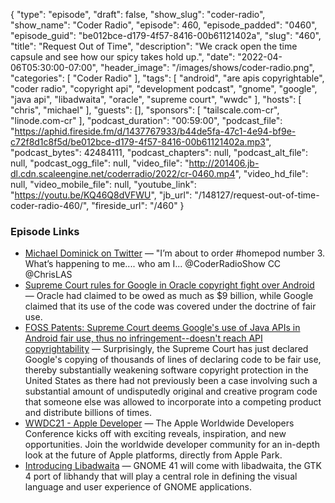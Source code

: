 {
  "type": "episode",
  "draft": false,
  "show_slug": "coder-radio",
  "show_name": "Coder Radio",
  "episode": 460,
  "episode_padded": "0460",
  "episode_guid": "be012bce-d179-4f57-8416-00b61121402a",
  "slug": "460",
  "title": "Request Out of Time",
  "description": "We crack open the time capsule and see how our spicy takes hold up.",
  "date": "2022-04-06T05:30:00-07:00",
  "header_image": "/images/shows/coder-radio.png",
  "categories": [
    "Coder Radio"
  ],
  "tags": [
    "android",
    "are apis copyrightable",
    "coder radio",
    "copyright api",
    "development podcast",
    "gnome",
    "google",
    "java api",
    "libadwaita",
    "oracle",
    "supreme court",
    "wwdc"
  ],
  "hosts": [
    "chris",
    "michael"
  ],
  "guests": [],
  "sponsors": [
    "tailscale.com-cr",
    "linode.com-cr"
  ],
  "podcast_duration": "00:59:00",
  "podcast_file": "https://aphid.fireside.fm/d/1437767933/b44de5fa-47c1-4e94-bf9e-c72f8d1c8f5d/be012bce-d179-4f57-8416-00b61121402a.mp3",
  "podcast_bytes": 42484111,
  "podcast_chapters": null,
  "podcast_alt_file": null,
  "podcast_ogg_file": null,
  "video_file": "http://201406.jb-dl.cdn.scaleengine.net/coderradio/2022/cr-0460.mp4",
  "video_hd_file": null,
  "video_mobile_file": null,
  "youtube_link": "https://youtu.be/KQ46Q8dVFWU",
  "jb_url": "/148127/request-out-of-time-coder-radio-460/",
  "fireside_url": "/460"
}


### Episode Links

  * [Michael Dominick on Twitter](https://twitter.com/dominucco/status/1377045153794424832 "Michael Dominick on Twitter") — "I’m about to order #homepod number 3. What’s happening to me.... who am I... @CoderRadioShow CC @ChrisLAS
  * [Supreme Court rules for Google in Oracle copyright fight over Android](https://www.cnbc.com/2021/04/05/supreme-court-rules-in-googles-favor-in-copyright-dispute-with-oracle-over-android-software.html "Supreme Court rules for Google in Oracle copyright fight over Android") — Oracle had claimed to be owed as much as $9 billion, while Google claimed that its use of the code was covered under the doctrine of fair use.
  * [FOSS Patents: Supreme Court deems Google's use of Java APIs in Android fair use, thus no infringement--doesn't reach API copyrightability](http://www.fosspatents.com/2021/04/supreme-court-deems-googles-use-of-java.html "FOSS Patents: Supreme Court deems Google's use of Java APIs in Android fair use, thus no infringement--doesn't reach API copyrightability") — Surprisingly, the Supreme Court has just declared Google's copying of thousands of lines of declaring code to be fair use, thereby substantially weakening software copyright protection in the United States as there had not previously been a case involving such a substantial amount of undisputedly original and creative program code that someone else was allowed to incorporate into a competing product and distribute billions of times.
  * [WWDC21 - Apple Developer](https://web.archive.org/web/20210405201956/https://developer.apple.com/wwdc21/ "WWDC21 - Apple Developer") — The Apple Worldwide Developers Conference kicks off with exciting reveals, inspiration, and new opportunities. Join the worldwide developer community for an in-depth look at the future of Apple platforms, directly from Apple Park.
  * [Introducing Libadwaita](https://aplazas.pages.gitlab.gnome.org/blog/blog/2021/03/31/introducing-libadwaita.html "Introducing Libadwaita") — GNOME 41 will come with libadwaita, the GTK 4 port of libhandy that will play a central role in defining the visual language and user experience of GNOME applications.


